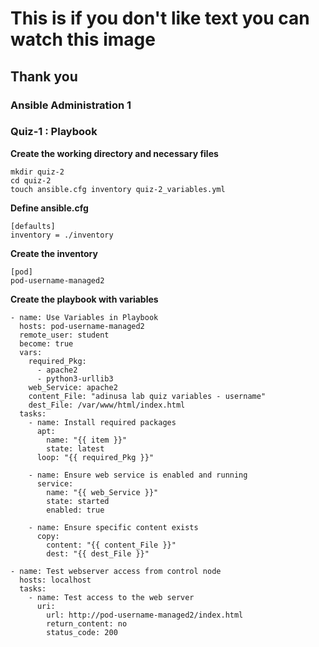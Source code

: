# This is if you don't like text you can watch this image

## Thank you

### Ansible Administration 1

### Quiz-1 : Playbook

**Create the working directory and necessary files**
```
mkdir quiz-2
cd quiz-2
touch ansible.cfg inventory quiz-2_variables.yml
```
**Define ansible.cfg**

```
[defaults]
inventory = ./inventory
```
**Create the inventory**

```
[pod]
pod-username-managed2
```

**Create the playbook with variables**

```
- name: Use Variables in Playbook
  hosts: pod-username-managed2
  remote_user: student
  become: true
  vars:
    required_Pkg:
      - apache2
      - python3-urllib3
    web_Service: apache2
    content_File: "adinusa lab quiz variables - username"
    dest_File: /var/www/html/index.html
  tasks:
    - name: Install required packages
      apt:
        name: "{{ item }}"
        state: latest
      loop: "{{ required_Pkg }}"
      
    - name: Ensure web service is enabled and running
      service:
        name: "{{ web_Service }}"
        state: started
        enabled: true

    - name: Ensure specific content exists
      copy:
        content: "{{ content_File }}"
        dest: "{{ dest_File }}"

- name: Test webserver access from control node
  hosts: localhost
  tasks:
    - name: Test access to the web server
      uri:
        url: http://pod-username-managed2/index.html
        return_content: no
        status_code: 200
```
